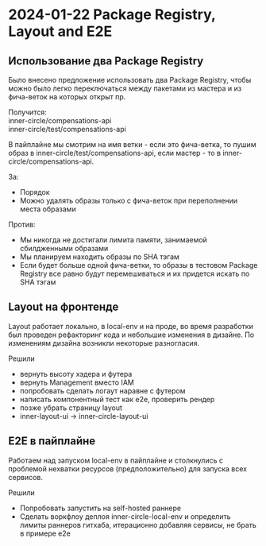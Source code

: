 # 2024-01-22 Package Registry, Layout and E2E

## Использование два Package Registry
Было внесено предложение использовать два Package Registry, чтобы можно было легко переключаться между пакетами из мастера и из фича-веток на которых открыт пр.  

Получится:  
inner-circle/compensations-api  
inner-circle/test/compensations-api  

В пайплайне мы смотрим на имя ветки - если это фича-ветка, то пушим образ в inner-circle/test/compensations-api, если мастер - то в inner-circle/compensations-api.

За: 

* Порядок  
* Можно удалять образы только с фича-веток при переполнении места образами

Против: 

* Мы никогда не достигали лимита памяти, занимаемой сбилдженными образами  
* Мы планируем находить образы по SHA тэгам   
* Если будет больше одной фича-ветки, то образы в тестовом Package Registry все равно будут перемешиваться и их придется искать по SHA тэгам  
    
## Layout на фронтенде
Layout работает локально, в local-env и на проде, во время разработки был проведен рефакторинг кода и небольшие изменения в дизайне. По изменениям дизайна возникли некоторые разногласия. 

Решили 

* вернуть высоту хэдера и футера  
* вернуть Management вместо IAM  
* попробовать сделать логаут наравне с футером  
* написать компонентный тест как е2е, проверить рендер  
* позже убрать страницу layout  
* inner-layout-ui \-\> inner-circle-layout-ui  
    
## E2E в пайплайне
Работаем над запуском local-env в пайплайне и столкнулись с проблемой нехватки ресурсов (предположительно) для запуска всех сервисов.

Решили

* Попробовать запустить на self-hosted раннере  
* Сделать воркфлоу деплоя inner-circle-local-env и определить лимиты раннеров гитхаба, итерационно добавляя сервисы, не брать в примере е2е

